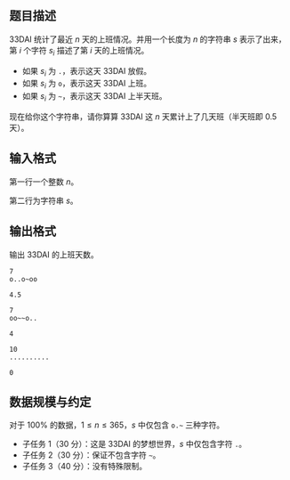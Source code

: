 ## 题目描述

33DAI 统计了最近 $n$ 天的上班情况。并用一个长度为 $n$ 的字符串 $s$ 表示了出来，第 $i$ 个字符 $s_i$ 描述了第 $i$ 天的上班情况。

- 如果 $s_i$ 为 `.`，表示这天 33DAI 放假。
- 如果 $s_i$ 为 `o`，表示这天 33DAI 上班。
- 如果 $s_i$ 为 `~`，表示这天 33DAI 上半天班。

现在给你这个字符串，请你算算 33DAI 这 $n$ 天累计上了几天班（半天班即 $0.5$ 天）。


## 输入格式

第一行一个整数 $n$。  

第二行为字符串 $s$。

## 输出格式

输出 33DAI 的上班天数。

```input1
7
o..o~oo
```

```output1
4.5
```

```input2
7
oo~~o..
```

```output2
4
```

```input3
10
..........
```

```output3
0
```



## 数据规模与约定

对于 $100\%$ 的数据，$1 \le n \le 365$，$s$ 中仅包含 `o.~` 三种字符。

- 子任务 1（30 分）：这是 33DAI 的梦想世界，$s$ 中仅包含字符 `.`。
- 子任务 2（30 分）：保证不包含字符 `~`。
- 子任务 3（40 分）：没有特殊限制。
